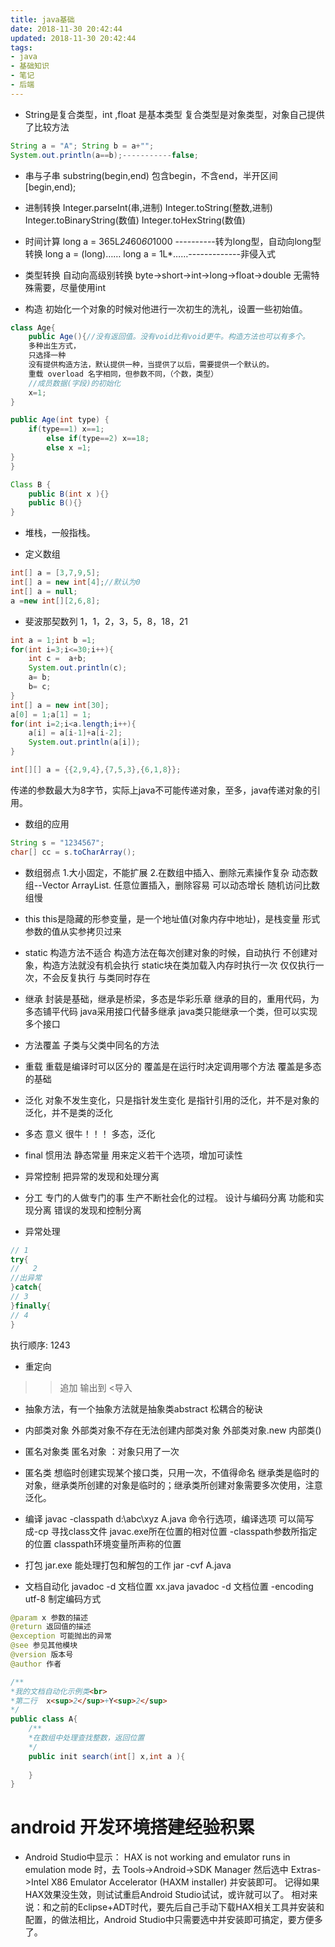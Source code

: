 ```yaml
---
title: java基础
date: 2018-11-30 20:42:44
updated: 2018-11-30 20:42:44
tags:
- java
- 基础知识
- 笔记
- 后端
---
```


- String是复合类型，int ,float 是基本类型
    复合类型是对象类型，对象自己提供了比较方法
```java
String a = "A"; String b = a+"";
System.out.println(a==b);-----------false;
```

- 串与子串
substring(begin,end)  包含begin，不含end，半开区间[begin,end);

<!--more-->

- 进制转换
    Integer.parseInt(串,进制)
    Integer.toString(整数,进制)
    Integer.toBinaryString(数值)
    Integer.toHexString(数值)

- 时间计算
long a = 365L*24*60*60*1000  ----------转为long型，自动向long型转换
long a = (long)……
long a = 1L*……-------------非侵入式


- 类型转换
    自动向高级别转换
    byte->short->int->long->float->double
    无需特殊需要，尽量使用int

- 构造
    初始化一个对象的时候对他进行一次初生的洗礼，设置一些初始值。

```java
class Age{
    public Age(){//没有返回值。没有void比有void更牛。构造方法也可以有多个。
    多种出生方式，
    只选择一种
    没有提供构造方法，默认提供一种，当提供了以后，需要提供一个默认的。
    重载 overload 名字相同，但参数不同，（个数，类型）
    //成员数据(字段)的初始化
    x=1;
}

public Age(int type) {
    if(type==1) x==1;
        else if(type==2) x==18;
        else x =1;
}
}

Class B {
    public B(int x ){}
    public B(){}
}
```

- 堆栈，一般指栈。

- 定义数组

```java
int[] a = [3,7,9,5];
int[] a = new int[4];//默认为0
int[] a = null;
a =new int[][2,6,8];
```

- 斐波那契数列 1，1，2，3，5，8，18，21

```java
int a = 1;int b =1;
for(int i=3;i<=30;i++){
    int c =  a+b;
    System.out.println(c);
    a= b;
    b= c;
}
int[] a = new int[30];
a[0] = 1;a[1] = 1;
for(int i=2;i<a.length;i++){
    a[i] = a[i-1]+a[i-2];
    System.out.println(a[i]);
}

int[][] a = {{2,9,4},{7,5,3},{6,1,8}};
```

传递的参数最大为8字节，实际上java不可能传递对象，至多，java传递对象的引用。

- 数组的应用

```java
String s = "1234567";
char[] cc = s.toCharArray();
```

- 数组弱点
    1.大小固定，不能扩展
    2.在数组中插入、删除元素操作复杂
动态数组--Vector  ArrayList.
    任意位置插入，删除容易
    可以动态增长
    随机访问比数组慢
    


- this
    this是隐藏的形参变量，是一个地址值(对象内存中地址)，是栈变量
    形式参数的值从实参拷贝过来

- static
    构造方法不适合
        构造方法在每次创建对象的时候，自动执行
        不创建对象，构造方法就没有机会执行
    static块在类加载入内存时执行一次
        仅仅执行一次，不会反复执行
        与类同时存在



- 继承
    封装是基础，继承是桥梁，多态是华彩乐章
    继承的目的，重用代码，为多态铺平代码
    java采用接口代替多继承
    java类只能继承一个类，但可以实现多个接口

- 方法覆盖
    子类与父类中同名的方法

- 重载
    重载是编译时可以区分的
    覆盖是在运行时决定调用哪个方法
    覆盖是多态的基础


- 泛化
    对象不发生变化，只是指针发生变化
    是指针引用的泛化，并不是对象的泛化，并不是类的泛化

- 多态
    意义  很牛！！！  多态，泛化

- final  惯用法
    静态常量
    用来定义若干个选项，增加可读性

- 异常控制
    把异常的发现和处理分离

- 分工  专门的人做专门的事    生产不断社会化的过程。
    设计与编码分离
    功能和实现分离
    错误的发现和控制分离

- 异常处理

```java
// 1
try{
//   2
//出异常  
}catch{
// 3
}finally{
// 4
}
```
执行顺序: 1243

- 重定向
 >>追加
 >输出到
<导入

- 抽象方法，有一个抽象方法就是抽象类abstract
松耦合的秘诀

- 内部类对象
    外部类对象不存在无法创建内部类对象
    外部类对象.new 内部类()

- 匿名对象类
    匿名对象 ：对象只用了一次
- 匿名类
    想临时创建实现某个接口类，只用一次，不值得命名
    继承类是临时的
    对象，继承类所创建的对象是临时的；继承类所创建对象需要多次使用，注意泛化。

- 编译
javac -classpath d:\abc\xyz  A.java
命令行选项，编译选项
可以简写成-cp
寻找class文件
    javac.exe所在位置的相对位置
    -classpath参数所指定的位置
    classpath环境变量所声称的位置

- 打包
jar.exe 能处理打包和解包的工作
    jar -cvf A.java

- 文档自动化
    javadoc -d 文档位置 xx.java
    javadoc -d 文档位置 -encoding utf-8  制定编码方式
```java
@param x 参数的描述
@return 返回值的描述
@exception 可能抛出的异常
@see 参见其他模块
@version 版本号
@author 作者

/**
*我的文档自动化示例类<br>
*第二行  x<sup>2</sup>+Y<sup>2</sup>
*/
public class A{
    /**
    *在数组中处理查找整数，返回位置
    */
    public init search(int[] x,int a ){
        
    }
}
```









# android 开发环境搭建经验积累

- Android Studio中显示：
HAX is not working and emulator runs in emulation mode
时，去
Tools->Android->SDK Manager
然后选中
Extras->Intel X86 Emulator Accelerator (HAXM installer)
并安装即可。
记得如果HAX效果没生效，则试试重启Android Studio试试，或许就可以了。
相对来说：和之前的Eclipse+ADT时代，要先后自己手动下载HAX相关工具并安装和配置，的做法相比，Android Studio中只需要选中并安装即可搞定，要方便多了。
